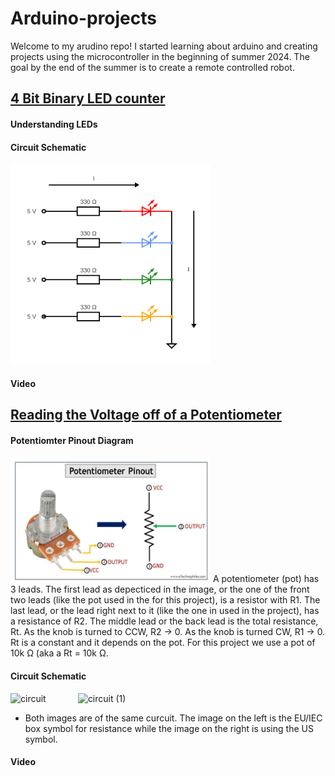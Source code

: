 # Arduino-projects

Welcome to my arudino repo! 
I started learning about arduino and creating projects using the microcontroller in the beginning of summer 2024. The goal by the end of the summer is to create a remote controlled robot. 

## [4 Bit Binary LED counter]()

#### Understanding LEDs

#### Circuit Schematic
<img src="Assets/4bit_led_counter_schem.png" width=320 height=320>

#### Video


## [Reading the Voltage off of a Potentiometer](https://github.com/vhunany/arduino-projects/blob/f511d532f07c511aa0e672014aeb95afc2f9c038/BareMinimum_reading_voltage_across_potentiometer.ino)

#### Potentiomter Pinout Diagram
<img src="Assets/pot_pinout.png" width=320 height=200> A potentiometer (pot) has 3 leads. The first lead as depecticed in the image, or the one of the front two leads (like the pot used in the for this project), is a resistor with R1. The last lead, or the lead right next to it (like the one in used in the project), has a resistance of R2. The middle lead or the back lead is the total resistance, Rt. As the knob is turned to CCW, R2 -> 0. As the knob is turned CW, R1 -> 0. Rt is a constant and it depends on the pot. For this project we use a pot of 10k Ω (aka a Rt = 10k Ω. 

#### Circuit Schematic 
![circuit](https://github.com/user-attachments/assets/4c893b33-46fb-4de0-a3d5-1d6376787bd8) $~~~~~~~~~~~$ ![circuit (1)](https://github.com/user-attachments/assets/f1724cbc-ae96-4485-a12c-f58d8e3ad38e)
* Both images are of the same curcuit. The image on the left is the EU/IEC box symbol for resistance while the image on the right is using the US symbol.

#### Video 


